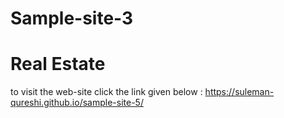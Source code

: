 # Sample-site-3

# Real Estate

to visit the web-site click the link given below :
https://suleman-qureshi.github.io/sample-site-5/
